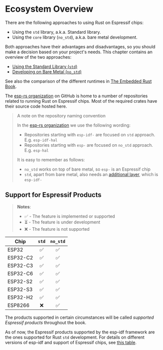 # Ecosystem Overview

There are the following approaches to using Rust on Espressif chips:

- Using the `std` library, a.k.a. Standard library.
- Using the `core` library (`no_std`), a.k.a. bare metal development.

Both approaches have their advantages and disadvantages, so you should make a decision based on your project's needs. This chapter contains an overview of the two approaches:

- [Using the Standard Library (`std`)][rust-esp-book-std]
- [Developing on Bare Metal (`no_std`)][rust-esp-book-no-std]

[rust-esp-book-std]: ./using-the-standard-library.md
[rust-esp-book-no-std]: ./bare-metal.md

See also the comparison of the different runtimes in [The Embedded Rust Book][embedded-rust-book-intro-std].

[embedded-rust-book-intro-std]: https://docs.rust-embedded.org/book/intro/no-std.html#a-no_std-rust-environment

The [esp-rs organization] on GitHub is home to a number of repositories related to running Rust on Espressif chips. Most of the required crates have their source code hosted here.

> A note on the repository naming convention
>
> In the [esp-rs organization] we use the following wording:
>
> - Repositories starting with `esp-idf-` are focused on `std` approach. E.g. `esp-idf-hal`
> - Repositories starting with `esp-` are focused on `no_std` approach. E.g. `esp-hal`
>
> It is easy to remember as follows:
>
> - `no_std` works on top of bare metal, so `esp-` is an Espressif chip
>- `std`, apart from bare metal, also needs an [additional layer](https://github.com/espressif/esp-idf), which is `esp-idf-`

[esp-rs organization]: https://github.com/esp-rs/

## Support for Espressif Products

> **Notes**:
>
> - ✅ - The feature is implemented or supported
> - ⏳ - The feature is under development
> - ❌ - The feature is not supported

| Chip     | `std` | `no_std` |
| -------- | :---: | :------: |
| ESP32    |   ✅   |    ✅     |
| ESP32-C2 |   ✅   |    ✅     |
| ESP32-C3 |   ✅   |    ✅     |
| ESP32-C6 |   ✅   |    ✅     |
| ESP32-S2 |   ✅   |    ✅     |
| ESP32-S3 |   ✅   |    ✅     |
| ESP32-H2 |   ✅   |    ✅     |
| ESP8266  |   ❌   |    ✅     |

The products supported in certain circumstances will be called _supported Espressif products_ throughout the book.

As of now, the Espressif products supported by the esp-idf framework are the ones supported for Rust `std` development. For details on different versions of esp-idf and support of Espressif chips, see [this table][esp-idf-release-compatibility].

[esp-idf-release-compatibility]: https://github.com/espressif/esp-idf#esp-idf-release-and-soc-compatibility
